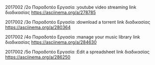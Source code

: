 2017002 /2ο Παραδοτέο
Εργασία :youtube video streaming
link διαδικασίας https://asciinema.org/a/278785


2017002 /3ο Παραδοτέο
Εργασία :download a torrent
link διαδικασίας https://asciinema.org/a/280364

2017002 /4ο Παραδοτέο
Εργασία :manage your music library
link  διαδικασίας https://asciinema.org/a/284630


2017002 /5ο Παραδοτέο
Εργασία :Edit a spreadsheet
link διαδικασίας https://asciinema.org/a/286250
